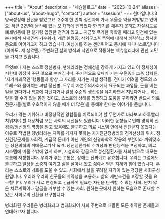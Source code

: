 +++
title = "About"
description = "세슘블로그"
date = "2023-10-24"
aliases = ["about-us", "about-hugo", "contact"]
author = "ssesium"
+++
현마입니다:3 
양극성장애 진단을 받았고요. 2주에 한 번씩 정신과에 가서 우울증 약을 처방받고 있어요. 작년 22년에 울산에 있는 모 대학에 진학했다 한 학기를 채우지 못하고 자살시도로 폐쇄병동에 한 달가량 입원한 전적이 있고... 지금껏 무기한 휴학을 때리고 인천에 있는 본가에서 지내면서 기후위기, 계급 불평등, 사회구조적 폭력에 대해서 생각하고 정치운동으로 이어가고자 하고 있습니다. 여성애를 하는 젠더퀴어고 동시에 페미니스트입니다(아마도. 제 생각엔.) 주변화된 삶의 방식과 낙인으로 작동하는 섹슈얼리티에 관한 고민을 가지고 있습니다.

무엇보다 저는 스스로 정신병자, 멘헤라라는 정체성을 강하게 가지고 있고 이 정체성이 저한테 굉장히 주된 것으로 여겨집니다. 주기적으로 왔다가 가는 우울증과 조증 삽화들, '자기파괴적인' 행동들과 항상 그 자리를 지키는 자살 생각들. 견디기 어려울 정도의 스트레스와 몰아치는 씨발 정신병. 도무지 자본주의사회에서 요구되는 과업들, 돈을 버는 일을 한다거나 학교에 다닌다거나 일정 수준의 생산성을 유지하면서 지낸다거나... 하는 일을 할 수가 없는 몸인 것이고. 스스로의 상태를 명명하고 도움을 구하려면 반드시 의료전문가들(별로 우호적이지 않을 때가 더 많은)을 통해야 한다는 이야기를 듣습니다.

우리가 겪는 기이하고 비정상적인 경험들을 치료되어야 할 무언가로 바라보고 하루빨리 치워져야 할 대상처럼 보는 사회의 시선들도 있습니다. 이러한 동향들로 인해 명백히 신경증/정신병의 영향을 받고 있음에도 불구하고 의료 시스템 안에서 진단받지 못했다는 이유로 적법한 정병러라는 지위를 가지지 못하는 자가진단정병러의 경계선상의 위치. 정신건강문제를 사회적, 계급적 문제가 아닌 개인의 신경화학적 작용의 부전이라 끼워맞추는 정신의학의 이데올로기적 폭력. 정신질환자의 주체성과 판단능력을 부정하고, 의료 시스템에 머물 수밖에 없게 하며, 시설화와 감금으로 정신질환자를 사회 밖으로 내모는 흐름에 저항합니다. 우리가 겪는 고통은, 장애는 진짜이고 유효합니다. 우리는 그럼에도 불구하고 일상을 소중히 여기고 삶을 살아내 왔고 삶에서 얻은 지혜와 힘이 있습니다. 우리는 스스로와 서로를 도울 수 있고, 사회에서 삶을 꾸려갈 자격이 있는 정당한 사회구성원입니다. 우리와 우리의 친구들의 취약성을 포용하고 삶의 제반조건을 보장할 것을 요구합니다. 우리가 서로 연결되고 긴급하게 필요한 자원을 탐색할 수 있는 사회. 원치 않은 치료계획이나 감금을 거부할 수 있는 사회. 원하는 곳에서 원하는 모습으로 존재할 수 있는 사회로의 전환을 요구합니다.

병리화된 우리들은 병리화되고 범죄화되어 사회 주변으로 내몰린 모든 취약한 존재들과 연대하고자 합니다.
